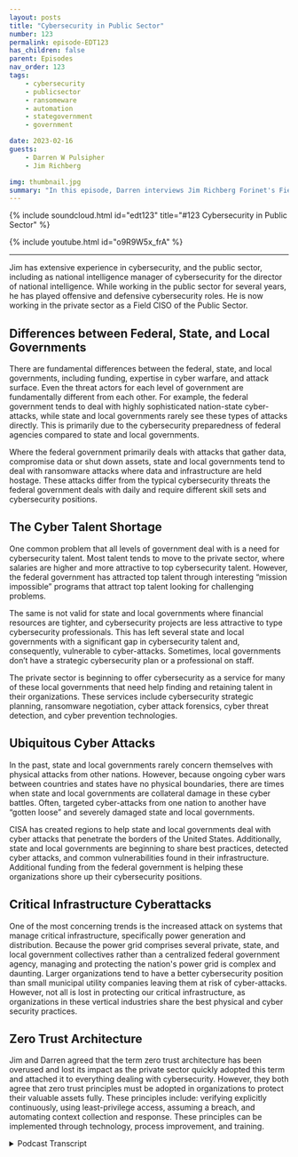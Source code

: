 ```yaml
---
layout: posts
title: "Cybersecurity in Public Sector"
number: 123
permalink: episode-EDT123
has_children: false
parent: Episodes
nav_order: 123
tags:
    - cybersecurity
    - publicsector
    - ransomeware
    - automation
    - stategovernment
    - government

date: 2023-02-16
guests:
    - Darren W Pulsipher
    - Jim Richberg

img: thumbnail.jpg
summary: "In this episode, Darren interviews Jim Richberg Forinet's Field CISO of the Public Sector, discussing the differences in cybersecurity in the public sector. The federal government is very different from state and local governments concerning cybersecurity and their approaches."
---
```


{% include soundcloud.html id="edt123" title="#123 Cybersecurity in Public Sector" %}

{% include youtube.html id="o9R9W5x_frA" %}

---

Jim has extensive experience in cybersecurity, and the public sector, including as national intelligence manager of cybersecurity for the director of national intelligence. While working in the public sector for several years, he has played offensive and defensive cybersecurity roles. He is now working in the private sector as a Field CISO of the Public Sector.

## Differences between Federal, State, and Local Governments

There are fundamental differences between the federal, state, and local governments, including funding, expertise in cyber warfare, and attack surface. Even the threat actors for each level of government are fundamentally different from each other. For example, the federal government tends to deal with highly sophisticated nation-state cyber-attacks, while state and local governments rarely see these types of attacks directly. This is primarily due to the cybersecurity preparedness of federal agencies compared to state and local governments.

Where the federal government primarily deals with attacks that gather data, compromise data or shut down assets, state and local governments tend to deal with ransomware attacks where data and infrastructure are held hostage. These attacks differ from the typical cybersecurity threats the federal government deals with daily and require different skill sets and cybersecurity positions.

## The Cyber Talent Shortage

One common problem that all levels of government deal with is a need for cybersecurity talent. Most talent tends to move to the private sector, where salaries are higher and more attractive to top cybersecurity talent. However, the federal government has attracted top talent through interesting “mission impossible” programs that attract top talent looking for challenging problems.

The same is not valid for state and local governments where financial resources are tighter, and cybersecurity projects are less attractive to type cybersecurity professionals. This has left several state and local governments with a significant gap in cybersecurity talent and, consequently, vulnerable to cyber-attacks. Sometimes, local governments don’t have a strategic cybersecurity plan or a professional on staff.

The private sector is beginning to offer cybersecurity as a service for many of these local governments that need help finding and retaining talent in their organizations. These services include cybersecurity strategic planning, ransomware negotiation, cyber attack forensics, cyber threat detection, and cyber prevention technologies.

## Ubiquitous Cyber Attacks

In the past, state and local governments rarely concern themselves with physical attacks from other nations. However, because ongoing cyber wars between countries and states have no physical boundaries, there are times when state and local governments are collateral damage in these cyber battles. Often, targeted cyber-attacks from one nation to another have “gotten loose” and severely damaged state and local governments.

CISA has created regions to help state and local governments deal with cyber attacks that penetrate the borders of the United States. Additionally, state and local governments are beginning to share best practices, detected cyber attacks, and common vulnerabilities found in their infrastructure. Additional funding from the federal government is helping these organizations shore up their cybersecurity positions.

## Critical Infrastructure Cyberattacks

One of the most concerning trends is the increased attack on systems that manage critical infrastructure, specifically power generation and distribution.  Because the power grid comprises several private, state, and local government collectives rather than a centralized federal government agency, managing and protecting the nation's power grid is complex and daunting. Larger organizations tend to have a better cybersecurity position than small municipal utility companies leaving them at risk of cyber-attacks. However, not all is lost in protecting our critical infrastructure, as organizations in these vertical industries share the best physical and cyber security practices.

## Zero Trust Architecture

Jim and Darren agreed that the term zero trust architecture has been overused and lost its impact as the private sector quickly adopted this term and attached it to everything dealing with cybersecurity. However, they both agree that zero trust principles must be adopted in organizations to protect their valuable assets fully. These principles include: verifying explicitly continuously, using least-privilege access, assuming a breach, and automating context collection and response. These principles can be implemented through technology, process improvement, and training.


<details>
<summary> Podcast Transcript </summary>

<p>﻿1</p>
<p>Hello, this is Darren</p>
<p>Pulsipher, chief solution,architect of public sector at Intel.</p>
<p>And welcome to Embracing</p>
<p>Digital Transformation,where we investigate effective change,leveragingpeople process and technology.</p>
<p>On today's episode, Securityin the Public Sector with special guest</p>
<p>Jim Richburg Field CSO of Public Sectorat Fortinet.</p>
<p>Jim, welcome to be with you.</p>
<p>Darren, It's great to be here with you.</p>
<p>Hey, Jim,we had a just a brief discussion.</p>
<p>It was really interestingand you brought up some thingsand you wanted to go more.</p>
<p>You were so excited.</p>
<p>I said, Stop, Don'twe want our audienceto hear this discussion?</p>
<p>So I know we're going to havea great discussion day.</p>
<p>But first, Jim, tell us a little bit aboutyourself and your background.</p>
<p>Okay.</p>
<p>Well, thanks, Erin. You know, I spent.</p>
<p>This is my second careerand I spent my first careerin the other older intel community,not the people who use Intel products,but the U.S.intelligence community.</p>
<p>I spent 20 years for one of the threeletter agencies, and then I was thenational intelligence manager for cyber,for the director of National intelligence.</p>
<p>So I've seen cyber,you know, from both sides, played offense,play defense, helped build cyberthreat intelligence, ran whole of nationcyber programs under two presidents.</p>
<p>So I retired from government.</p>
<p>I went to Fortinet, you know,one of the biggest cybersecurity companiesin the ecosystem because it does a lotof work with governmentand I understand governmentand I was always good at being ableto not only answer the immediate questionssomebody had, butput it in a bigger picture and say, okay,this is a symptom of a broader problem.</p>
<p>And that's what I do a lotwith public sector in the United Statesand also globally.</p>
<p>I think I was a cyber evangelistbefore we had term.</p>
<p>But before they were there.</p>
<p>It's it sounds like it.</p>
<p>So you've got a large experiencein cybersecurity, in public sector.</p>
<p>This is great.</p>
<p>So and when you were talkingsays a not all publicsector, cybersecurity is the same.</p>
<p>So well because not all the public.</p>
<p>Should have read on with that.</p>
<p>Yeah, I mean.</p>
<p>Let's let's stick to the U.S.just for a minute.</p>
<p>You know, federal, state and localare all different.</p>
<p>They're different in terms of resources.</p>
<p>They're different in terms of mission.</p>
<p>They're different in terms of thecybersecurity challenges that they face.</p>
<p>And, you know, let's look at who do youinteract with as a citizen in the U.S.?</p>
<p>You interact with your local company.</p>
<p>You do a little bit less with stateservices.</p>
<p>Yeah.</p>
<p>When you go to get your driver's license.</p>
<p>But hey, we've been able to virtualizethat and you do lessdirect interactionwith the federal government.</p>
<p>So as we've talkedabout digital transformation,you know, it's been local government,the people who arguablyare the least resourced,certainly in terms of human expertswho've had to figure out how to dorobotic process automation.</p>
<p>You and I were talking about,you know, chat AI and thingsthat allow you to really use AI drivenautomation.</p>
<p>It's been more a back officeissue for stateand certainly federal governmentthan it has been for local government.</p>
<p>So the paradox has been the peopleyou interact with the most or arguablythe leastwell-positioned to competewith the private sectorin terms of offering those services.</p>
<p>End to our conversation, securing them.</p>
<p>That's that's really interestingwhen you think about it, right?</p>
<p>Becausethe things that yousaid, the things that are most importantto us in our day to daylives are the least fundedas far as cybersecurity protectionand and things like that.</p>
<p>I mean, one of the one of the and again,</p>
<p>I won't say all of the challengesare unique for each.</p>
<p>There are some common ones.</p>
<p>And one of them, frankly, isyou and I come from companiesthat are well-resourcedand can hire the best and the brightestpeople, including from government.</p>
<p>So government alwaysis going to have a skills and workforcegap, especially acute in an arealike cybersecurity.</p>
<p>They're people, you know,they get to a point in their career,their families say whatever,that sometimes the lure of public servicegets outweighedby the fact that they can come workon innovative thingsfor the private sector in cybersecurity.</p>
<p>So government is alwaysis never going to hireits way to cybersecurity Nirvana.</p>
<p>They're always going to have to findsmart ways to do it.</p>
<p>Or I come from the intelligence community.</p>
<p>They were always the farmteam. In one sense.</p>
<p>You had people who came onbecause we had a unique mission.</p>
<p>It was challenging,it was stimulating, it was rewarding,you know, But for a lot of people,when they got to a certain pointin even fairly early in your career,and they discovered a bureaucracyand somebody would come and say, Hey,you can come inmultiples, This might come work for youto come work for me.</p>
<p>You know, that's a gap that they'rethat's a challenge that's going totranscend state, local and federal.</p>
<p>But the feds are better resourced at thisand certainly local government.</p>
<p>Well, then that's what I was going to ask.</p>
<p>I mean, the feds, they work on somepretty fun projects, right?</p>
<p>So if you're a realtechno guy, you're going to go workfor the feds instead of Folsom.</p>
<p>The city of Folsom where I live.</p>
<p>Yeah.</p>
<p>And and, you know, again,</p>
<p>I come out of the intelligence community.</p>
<p>They were doing Mission Impossible stuffthat is cool to work on.</p>
<p>They're doing stuffthat you're relying on your expertise,your your company and my company have.</p>
<p>But they are doing stuff that is,you know,</p>
<p>Mission Impossible in some cases,and that's fun to do.</p>
<p>And some people I'm case in point,</p>
<p>I stayed for 30 plus yearsdoing that, you know, making a feelinglike I was making a difference.</p>
<p>But not everybody.</p>
<p>I mean, frankly, I think even a minorityof people who come into governmentare going to stickfor a career in government,frankly, is starting to recognize that.</p>
<p>So they're allowing they're beginningto think about how do you bring people inwho are mid-career, who come fromthe cybersecurity industry on the outside?</p>
<p>And we talk about and I'm hoping we coverin the course of this conversationthe need for trust andthe need for partnership, because neitherthe public or the private sectorcan do everything on its own.</p>
<p>And I certainly saw this in governmentwhen there would be a breachor an incident from the private sector.</p>
<p>We could talk into awere blue in the face about at that point,talk to DHS or talk to the FBI.</p>
<p>The reality is somebody inthe breached companywas going to callwhoever they knew in government,whether it was somebody at that agency,whether it was somebody at marinefish and mammals, they were going toyou're going to phone a friend and.</p>
<p>Somebody's friend Anyway.</p>
<p>Some of that social some of it is trustyou built up by working together.</p>
<p>So the kind of being able to rotate peopleback and forth work in adjacent cubiclesback when we were all in the officeallowed you to really get to knowsomebody, to recognizewhat their interests wereand develop that kind of trustthat really is instrumental.</p>
<p>And I think part of the challenge forgovernment is find smart ways to recognizeare people who may come on and say,</p>
<p>I appreciate public service.</p>
<p>It's an important calling.</p>
<p>I'm willing to come make a contributionfor a while.</p>
<p>I'm not going to stay for a career,but I really want to give back for a whileand similarly put people from governmentout in the private sector.</p>
<p>They become more. Than private sectorso they can learn.</p>
<p>I'm sorry, things that.</p>
<p>So a questionon that the the federal governmentcan can attract more talent than a local,a local or state government can.</p>
<p>So what hope do they have to attractthat talent that they needfor their cybersecurity positioningand in how they do their work?</p>
<p>Or are there some unique modelsthat we can maybe look at?</p>
<p>Well, and this is whereit gets really interesting,especially in the United Stateslocal government is is you know,</p>
<p>I talked to a lot of smallerlocal governments who don't even have</p>
<p>CISOs, forget cybersecurity staffwho are on government.</p>
<p>It's a contracted service,if you're lucky.</p>
<p>It's coming from elsewhere in your state.</p>
<p>It's not even always coming that way.</p>
<p>So they were having remote provisioningand remote services well before COVIDand well before, you know, all of usin the white collar world went to remote.</p>
<p>So, you know,even the smallest state out therehas critical mass at the state level.</p>
<p>There's a state, see?</p>
<p>So everywhere they all have,they may not have enough of them,but they have cyber security experts.</p>
<p>So they spend a lot of timehelping, helping them figure outhow do youhow do you regionalize some of this.</p>
<p>So sometimes you recognizethere are small jurisdictionsthat maybe they need to band together,they get critical mass,they become a big enough market,they get enough data that they canpotentially solve it that way.</p>
<p>And sometimes that meansit's done at the state level.</p>
<p>But then, of course,</p>
<p>I recognize that there's a dynamic at playbetween state and stateand local politics.</p>
<p>You know, sometimesif someone in a local jurisdictiondoesn'twant to have to do what they think, that,you know, the people in the Capitol statecapital are telling themjust as statesdon't want to do what Washington says.</p>
<p>So it's an attractive solution.</p>
<p>And I think a lot ofit works by federal or by federating.</p>
<p>It not not at the national level,but within a state becomesa provider, critical mass, etc..</p>
<p>Some places have work, some placesit doesn't.</p>
<p>But that's an attractive option.</p>
<p>You know, it's interestingwhen we were in talking about this,something puffed on my head.</p>
<p>It was theit was when we started movingwest back in the 1700s.</p>
<p>I don't know why this popped in my head,but it does in the cyberspace as well.</p>
<p>You started getting groups of peoplethat would work togetherto protect themselvesagainst the Native Americansat the time or against the Frenchor whoever was attacking them.</p>
<p>Right.</p>
<p>That they formed towns and communitiesand they formed countiesthat they had protectionagainst their enemy.</p>
<p>At the time, what you were mentioningthere is very similar right?</p>
<p>I've gotcities and towns that are like, well,</p>
<p>I can't protect myselffrom cyber criminals,so maybe I need to reach outto other citiesor the state to to get that.</p>
<p>And now we have national defense, right?</p>
<p>And we have state militias.</p>
<p>And maybe there needs to be a callfor a state cybermilitia or a regional cyber militia,the same way that that we didback in the frontier days.</p>
<p>Well, in ironically,some of that is actually being done.</p>
<p>You know, the National Guard.</p>
<p>The National Guard, you know,the military is big on cyber.</p>
<p>We have, you know, Cyber Command right.</p>
<p>As a unified command.</p>
<p>And there are essentially cybercomponents in everything,including the National Guard.</p>
<p>And there are states where recognizeand especially for small businessand for local governmentand we saw this a lot.</p>
<p>It just helpedsecure the midterm elections.</p>
<p>Cyber expertsfrom some of these National Guard unitswere called up by the governorand sent to actually help securelocal election infrastructure,recognizing that these peoplehad no internal expertise.</p>
<p>This was this is a governmental function,a governmental priority.</p>
<p>So, yeah, we actually did use expertisethat was residentin one part of governmentto help another part of government.</p>
<p>Yeah, that's National Guard and Reserve.</p>
<p>Force, you know that. Yeah.</p>
<p>We're literally called up to,you know, to active dutyto help secure election infrastructure,something a government can do.</p>
<p>They call it something governor could do.</p>
<p>But butwhat about a more generalized sense?</p>
<p>Because when we talked earlier,you said the attacks on local and stategovernments are different than the attackson federal government for cybersecurity.</p>
<p>Yes, they're very.</p>
<p>Do you remember we talk about,you know, it's those citizenfacing services that you especially haveat local government.</p>
<p>But, you know, the existential problemwhen you talk to stateand local government,you can't get far into a conversationwithout ransomware.</p>
<p>Coming upthat is top of mind for those people.</p>
<p>You know, and I remember the first time</p>
<p>I started reading about, you know,what is essentially a really tiny town ingetting hit with ransomwareand then paying, you know, $100,000.</p>
<p>And my first question was, where the heckdid they come out of with that money?</p>
<p>You know, very quickly.</p>
<p>Well, turns out that was insurance.</p>
<p>We were talking about collective defense.</p>
<p>I mean, at the end of the day,cybersecurity, you and I both recognizethis is about riskand it's about managing risk.</p>
<p>And one of the classic waystrying to managerisk is through insurance,transfer the risk to somebody else.</p>
<p>And that's one way to deal with ransomwarethat especially local governmenthas said, I'm going to try to rely ontransferring the risk to a third party,an insurer.</p>
<p>Now, the interesting thing,</p>
<p>Daryn, is I've been conflictedabout this for a long time,about whether that really helps or hurts.</p>
<p>Because, yeah,</p>
<p>I was just thinking that myself.</p>
<p>Government budgets are public,they're public record.</p>
<p>It doesn't take much to go onlineand look and say, Oh, look,here's a payment from this townto Acme Insurance Company,and it's for this amount where you canpretty much guess what their coverage is.</p>
<p>You can guess when they get here.</p>
<p>Insurance policy, huh?</p>
<p>Yeah. Exactly.</p>
<p>So when they get hit for ransom,where does it come infor a billion bitcoins?</p>
<p>It comes in for that level.</p>
<p>And when you have a ransomware,the insurer comes inand takes over the negotiationand takes over the payment.</p>
<p>In one sense, insurance is good because,you know, you put out the standard set.</p>
<p>You know, they helpto raise the tide of cybersecurity.</p>
<p>If you have to do certain things,you get a policy.</p>
<p>On the other hand, sometimes I feel likeit's the it's a publicizedeasy button for saying,okay, this is going to be a quick payout.</p>
<p>I'm not going to hit these peoplewho I'm going to have to explainhow does virtual currency work withand where do you get Bitcoin from?</p>
<p>You know, they're they're negotiatorfrom the insurance companies can come in,they'll settle the claim.</p>
<p>Yeah. I mean, these people work togetherall the time.</p>
<p>The negotiators are goinghigh, you know, basically, you know,</p>
<p>I dealt with you last week, you know, soinsurance can help and insurance can hurt.</p>
<p>But for local governmentin particular, ransomware,</p>
<p>I think has been the the top of my threat.</p>
<p>Elevate it to the federal government.</p>
<p>We talk about advanced persistent threats,those threat actorswho have got sophisticated capabilitiestend to be very clandestine.</p>
<p>They often do want to use the aviator'sterm, go low and slow.</p>
<p>You know, they're willing to get intoa network progressively over timeand they're trying to steal intellectualproperty or national security secrets.</p>
<p>And usually advanced persistent threat isa euphemism for nation state.</p>
<p>So when you're the federal government,you are disproportionately worried aboutbeing targeted by other nation states,less so at state and local government.</p>
<p>Now, you may have,you know, a country like Russiawhere their doctrine isyou go for the soft underbelly,you distract the adversary.</p>
<p>So especially withwhat happened in Ukraine,</p>
<p>I've heard an uptick in stateand local government saying, oh, my gosh,am I maybe in the crosshairsfor something happening around the world?</p>
<p>Or, you know, remember the not picturebotched ransomware,which is really destructive malwarein 2017 that which launched into Ukrainebut very quickly spread globally.</p>
<p>These people say, am I,you know, at a minimumat risk of being collateral damagefor a cyber conflictbeing wagedon the other side of the world.</p>
<p>That that is really interestingthat you brought that up, becausenormally a small town is like, well,</p>
<p>I'm protected.</p>
<p>I'm the middle of the United States.</p>
<p>I'm not going to be in a war.</p>
<p>Right.</p>
<p>Because I'm in I'm safe and protected.</p>
<p>But now because of the Internetand because of virtualeverything's a digital economy,</p>
<p>I can now be attackedfrom Ukraine or Russia or Chinaor North Koreaor who knows, or some scripted high schoolstudent somewhere.</p>
<p>I can nowbe attacked from anywhere in the world.</p>
<p>That that's kind of as kind of worrisomeas them.</p>
<p>Well, and Darren,sometimes it's on purposeand sometimes it's not even intentional.</p>
<p>You know, I remember about ten years agowhen we saw one of our adversary,nation states, starting to look atcritical infrastructure in the U.S.and starting to scan industrial controlsystem, ICS components.</p>
<p>And they were looking for things really inyou know, in pumping.</p>
<p>They were looking for thingsin the energy industry.</p>
<p>Well, guess what?</p>
<p>It turns out that a lot of thosesame components, programable logic chipsget used inelevator systems, in buildings.</p>
<p>So all of a sudden, real estateacross the countrystarts, you know, startsgetting hit by these people, not becausea bad guy wanted to seize controlof the elevator and never let you get off.</p>
<p>But because they were they were lookinggot out through too.</p>
<p>Yeah.</p>
<p>They literally ended up in placeseven they didn't intend to be.</p>
<p>You know.</p>
<p>So part of this is,yeah, you need to worrythat they may go after you intentionally.</p>
<p>I mean if you're if you are in a cyber,if you're in a geopolitical confrontationwith the U.S.and you can cause bad things to happen,alarming things to happenin the U.S., then, you know,you arguably will distract us.</p>
<p>Russia has thisdoctrine of escalate to deescalate,and that can mean broaden the conflict.</p>
<p>So, yeah, sometimes you worrysome of these more forwardleaning local governmentpeople are saying, you know,you're right, this is the first timethat I might actually be targetedbecause otherwise I look at it and go,</p>
<p>Why would they come after my watch?</p>
<p>Why do I keep yeah, why do I care?</p>
<p>I'm just a sweater.</p>
<p>I can't I'mjust a small municipality or whatever.</p>
<p>Yeah, but certainly was not petro.</p>
<p>And the fact that it spreadglobally rapidly and it was destructivehas made some of them say, look, you know,to your point, we're all interconnected.</p>
<p>This is globalized services.</p>
<p>And we certainly saw with somethinglike SolarWinds that everybody'susing the same things and inheritscommon vulnerabilities.</p>
<p>They may not recognize they have.</p>
<p>So it'sespecially scary for local government.</p>
<p>But then put yourself in the shoes of,you know, a federal see,so they know these peopleare coming after them and a lot of themalso move large amounts of money.</p>
<p>So they need to worry about the criminalscoming after them as well.</p>
<p>So they get,if you will, the worst of both worlds.</p>
<p>Right.</p>
<p>But on the other hand, their beliefs are.</p>
<p>Exactly.</p>
<p>Yeah.</p>
<p>That they are inand they know the space really well.</p>
<p>So I understand that.</p>
<p>Now, you you mentioned something</p>
<p>I want to dive into a little bitbecause it's dear to my heartand that is criticalinfrastructure, security and you mentionedindustrial control systems because</p>
<p>CISA has a list of what,but not all of them have industrialcontrol systems as part of it.</p>
<p>I worry about that partbecause they're actuallyaffecting the real world as we know itwith pumps and motors and sensors,and they're controlling dams and energyproduction and oil movement.</p>
<p>And it there's a lot in that space.</p>
<p>I really worry about this stuffbecause the traditional modelthat they've been using in the past,which is isolation,which is the Purduemodel, is starting to crumble.</p>
<p>And I mean.</p>
<p>It seems like we're vulnerable.</p>
<p>I mean, do you see that as well,or is this just, Darren, paranoid?</p>
<p>Because I don't know enough about it?</p>
<p>Well, I mean, I think the day, you know,we used to ten years agotalk about the first line of securityfor for operational technologyand for ISIS components wasthe air gap.</p>
<p>As you said, they were connected throughto the Internetand security through obscurity.</p>
<p>You know, a lot of these thingswere around for a very long time.</p>
<p>And who knows where to gofind that old component?</p>
<p>Well, thanks to searchengines, it's all discoverable.</p>
<p>And now, you know,just as we have digital transformation,you know,connected everything in our lives,you know, from our watches to, you know,our refrigerators to the Internet,that's happened on as well.</p>
<p>And I remember 15 years ago,if you had an old system that was Internetaccessible, it was probablybecause someone had made a mistake,they'd forgotten to shut something offafter maintenance.</p>
<p>Now, you know, I'm hard pressed.</p>
<p>For they put a patch cablebetween two switches for a.</p>
<p>Yeah.</p>
<p>You know, when security and convenienceclash, the convenience always wins.</p>
<p>You know, people want to get the job done.</p>
<p>That's job People want.</p>
<p>But now, you know,</p>
<p>I think it's almost by exceptionother than somethinglike nuclear power plantsassume I assume in my conversationswith organizations that have what is thewhat is connected to the Internetand in many cases this connectedconnected to the corporate I.T as well.</p>
<p>So that air gap has gone inand that has implications.</p>
<p>You said that we have the 16critical infrastructures.</p>
<p>They all have a lead federal agencyto be their partners.</p>
<p>The federal governmenthas carrots and sticks.</p>
<p>I mean, it can give you an incentiveto do somethingor it can create a requirement,whether it's a regulation or,you know, thethe legislative branch gets involvedand actually passes a law.</p>
<p>We try to shape behavior.</p>
<p>And obviously you win more friends,you get farther if you can, you know, usepersuasion and incentives to do somethingrather than say you must do this.</p>
<p>But, you know,the federal government tries to shapethe way these critical infrastructureswork.</p>
<p>And part ofthat is sharing information with them.</p>
<p>You know, so they all have informationsharing and analysis centers, ICE acts.</p>
<p>They all get information.</p>
<p>But to your point, Daryn, it'snot one size fits all.</p>
<p>It's a microcosm of the conversationwe had about the public sector.</p>
<p>All 16 sectors are critical.</p>
<p>That's what you know,what leads them to be that way.</p>
<p>That's in the definition, right?</p>
<p>But there's a subset of themthat, you know,they're called systemically important.</p>
<p>I mean, I hate this.</p>
<p>I actually I hateand love this acronym, six systemicallyimportant critical infrastructures.</p>
<p>You know,you know, there's three or four of those.</p>
<p>But, you know, at the top of the listthere and I call this the supercriticalthe hyper critical infrastructure of allis power, is energypower, generation of power transmission,because take that awayand in very short order,the other 15 are going to shut down.</p>
<p>You know, you run out of backup power,you're dead in the water no matter.</p>
<p>Yeah, that's, that's or protection.</p>
<p>Yeah, that's, that's true.</p>
<p>I didn't think of that right.</p>
<p>Without power,our economy comes to a screeching halt.</p>
<p>All the other critical infrastructurecomes down.</p>
<p>So in.</p>
<p>American power, General, nothing.</p>
<p>Yeah, Yeah, exactly.</p>
<p>So how secure is our power grid?</p>
<p>Which a good. News, bad news story there?</p>
<p>I mean, the the you know, the it'sit is a highly diversified verticalsector.</p>
<p>You know, you've got, you know, fouror five big tower companies at the topthat are really capable.</p>
<p>And then on the other hand, you have smallrural electrical cooperativesthat, you know, it's 25 to 50 peopleproviding power for a couple of counties.</p>
<p>They don't even have a full timei.t person, much less a security expert.</p>
<p>Now, there's fairlymuch resilience built into the grid.</p>
<p>Mothernature stress test it for us all the timeand we've got this big interconnectsin the electrical grid.</p>
<p>But, you know, they're used to dealingwith things that cause problemsso you can lose a certain numberof players and the resilience will kickin the problemis, you know, a lot of cascading failureswhen something goes down,it puts more pressure on the other things.</p>
<p>You know, you lose enough of themand it becomes something that causesa bigger problem.</p>
<p>And again, it's something where there'sthere's an issue of power generationand then there's an issue of powertransmission.</p>
<p>They're related,but they're separate problems.</p>
<p>And we've seen even on the physical side,when we've had people running aroundshooting at power substationsfor electricity, it turns outwe don't have a hugeit's not like you go down to Home Depotand get new generators and new, you know,this is or.</p>
<p>Insulators or whatever, they. Can go.</p>
<p>We don't keep a lot of that stuff.</p>
<p>It's just in time, you know.</p>
<p>You know, So there is some fragilitythere, some resilience as well.</p>
<p>But the big players,</p>
<p>I think, are in relatively goodposition in terms of their securityand their maturity.</p>
<p>It's the small guysyou got to worry about.</p>
<p>You can lose a certain number of themwithout reaching critical mass.</p>
<p>But you know, you never know.</p>
<p>Remember, some power outages,that one that turned out to be a squirrelchewed on a line and, you know,and it led to this cascading failurehere in the Northeast 15 years ago,which Murphy's Law strikes in weird ways.</p>
<p>But I worry more about power than anythingelse, because if you lose that one,you know, we're all we're all downand not just critical infrastructure.</p>
<p>Well, society, you know. Society.</p>
<p>I mean, we experience that in Californiaquite a bit because of the forest firesthat we have.</p>
<p>We and we've seen a major shift in powergrid.</p>
<p>They they movefrom really large grids to microgridsso that they could shut offinstead of several counties.</p>
<p>At the same time, they could shut offjust a community where where things were.</p>
<p>So I am seeing some changeon the physical sideand I'm guessing similaron the cybersecurity side as well then.</p>
<p>Yeah, Yeah.</p>
<p>But, but you know, to sort ofbring the conversation back to government,it's this is a real challenge.</p>
<p>It's local governmentwho really have been the onesinnovating in a lot of the digitaltransformation that they've been doing.</p>
<p>I think COVID for them, you know, putso much more stress on local government.</p>
<p>You know, the two months after March 2020,we watch unemploymentinsurance applications which go to stategovernment spiked by 3,000%.</p>
<p>At the same time,they sent their workforce homeand were working less efficiently.</p>
<p>Well, robotic processautomation, chat bots,that was a lifeline for get peoplefeeling like you're taking my job away.</p>
<p>This was the only thing that was keepingthese people from from sinking,you know, so so innovation becamereally, really critical and we innovated.</p>
<p>It's just likewe sent people home with laptopsand you wanted that kind of connectivityto occur and to occur securely.</p>
<p>Well, you can measure whether it'swhether it occurred or not.</p>
<p>Did they have the devices?</p>
<p>Do they have the platforms?</p>
<p>Do they have the bandwidth?</p>
<p>We couldn't directly measure security.</p>
<p>And I think in the year after COVID,we watched ransomwareand against statelocal government spiked by 1100 percent.</p>
<p>And most of itcame in through these endpoints.</p>
<p>People are working at home.</p>
<p>This is not industrial grade security,which they may or may nothave had in the office, but they almostcertainly don't have it at home.</p>
<p>And, you know, and that was a newsystemic weakness and it got exploited.</p>
<p>So, again, there's a lot of pressureon local government, state government.</p>
<p>But, you know, the paradigm is changingand, you know, one of the buzzwordsin cyber security of the lastcouple of years is zero trust.</p>
<p>You know,</p>
<p>I've always been conflicted about this.</p>
<p>I come from the national securitycommunity.</p>
<p>You know, in one sense,</p>
<p>I call this when old wine in new bottles.</p>
<p>You know, I come from a community wherewe were all about information was onlyyou're in California.</p>
<p>You go, Yeah, I like that.</p>
<p>But, you know, we talked aboutneed to know for access to information.</p>
<p>Heck, I worked at a in a facilitywhere you couldn't even gophysically to some parts of the buildingif you didn'thave the right kind of badge, the rightcolor badge.</p>
<p>So we were about segmentation and rolebased access controlbefore we even had that term.</p>
<p>So, you know, zero trust,you know, the idea that you want toyou will bestow trust, but ityou want to verify the user, the device,the activityis something that allows you to say</p>
<p>I don't need to workin a perfectly secure environmentto be able to secure the data,the process processing.</p>
<p>I can make this all work now.</p>
<p>Zero Trust is a terrible name becauseespecially for people in the public sectorwho may be making financial sacrificesto stay there instead of work for you.</p>
<p>And I, you know, you say,wait a minute, I'myou know, I'min a position of public trust.</p>
<p>But now you're telling me you have zerotrust in me.</p>
<p>I'm not trustworthy. Yeah.</p>
<p>That's not trustworthy.</p>
<p>And that's not reallywhat the paradigm means,but that is a tool that allows you to say,okay, I can allow youto work on the same networkthat your kids may be doing.</p>
<p>Who the heck knowswhat going to interesting places.</p>
<p>And yet the the workyou're still doing for me in governmentis secure or secure or and guess what?</p>
<p>It's just not Big Brotherlooking over your shoulder.</p>
<p>This is a safety net because I learnedthis in my time in government.</p>
<p>You know, if we in securitystand in the way of the mission,people are going to get the job done.</p>
<p>They're going to do what they have to doto get the work done.</p>
<p>Security needs to not be doctor.</p>
<p>No, you know, you can't you know,we have to give you tools and proceduresto get to do the work.</p>
<p>So is zero.</p>
<p>Trust becomes a way of saying,</p>
<p>I've got your back.</p>
<p>If you make a mistake, this is a safetynet that may say, did you mean to do that?</p>
<p>Did you know this is unusual?</p>
<p>I'm going to stop it.</p>
<p>I'm going to block it.</p>
<p>I may even warn you,because this is not Orwellian big brother.</p>
<p>This is this is something where werecognize security is trying to help youget the job done.</p>
<p>Well,and I like what you said about zero trustbecause I felt the same way around it.</p>
<p>It's a philosophy, non architectureand and what I saw was we're bundlingthingswe've already said were best practicesin the cybersecurity realmwith a couple small changeslike temporal access.</p>
<p>I only have access or authenticationfor a period of timewhere before we always said, Oh, I gotyou got access, you got access forever.</p>
<p>That has changedand I think that's a good thing.</p>
<p>So but I think</p>
<p>Zero Trust to me is a philosophythat brings all the bestpractices together, and that's why</p>
<p>I don't like the term either.</p>
<p>I agree with you. Yeah, Yeah.</p>
<p>But here's the interesting thing.</p>
<p>You know, it came from government.</p>
<p>It came from the federal government.</p>
<p>You know, they created this,you know, before we called it Zero Trust.</p>
<p>We were operating that way.</p>
<p>We had you know,we had segmentation of databefore segmentation was was even a thingfor the private sector.</p>
<p>They had flat networksand then the private sectorhad a series of breaches, high profilebreaches about a dozen years ago,and they figured outhow to work globalized enterpriseswhere you needed to access the data,sometimes even have sensitive accessin the to the dataand to be able tosecure it at scale. And I wasand yet governmentdidn't realize that this could be done.</p>
<p>I had people in governmentas I retire at the end of 2018who still said zero trust.</p>
<p>The only way to do zerotrust is to air gapand then to watch your networkfrom within.</p>
<p>And I said,</p>
<p>No, we've learned how to do this.</p>
<p>Now that I'm in the private sector,</p>
<p>I see this.</p>
<p>Well, it took the executive orderand President Biden signed in 2021where the federal governmentsaid, we're going to move to zero trust.</p>
<p>We're going to move there very quicklyfor government to then lookto the private sector for the solutions.</p>
<p>And government has federalgovernment has tended to be goodat generatingthe intellectual construct for things.</p>
<p>So in, you know,the next cybersecurity framework,which I helped build the first one.</p>
<p>Yeah, yeah, yeah.</p>
<p>Was intended as a model for riskmanagement in the federal governmentand it took on a lifein the private sector and arguably becamean international standard.</p>
<p>So the government tends to be goodat framing a problem in a technologyand vendor neutral fashion.</p>
<p>The people on the outsidego, Yeah, that works for me too.</p>
<p>So in the case of Zero Trust,the government put togethera strategy of multiple strategies.</p>
<p>They put together a maturity model,</p>
<p>They put together,you know, a list of a way to do it thatthe people in the private sectorsaid, Oh, this works for us too.</p>
<p>And the private sector then has servedgoods and services that map back to that.</p>
<p>So they're ablethat. Can support you. Yeah.</p>
<p>For governmentand for the private sector as well.</p>
<p>So it's an example of a partnership.</p>
<p>The government could drive thingsintellectually where if any of us did it,people would go, okay, well this is aboutcompetitive advantage for your company.</p>
<p>Yeah, yeah,yeah. What are you selling me? Andthe rules of the game.</p>
<p>The goalposts all got set, you know,by by government for its own purposes.</p>
<p>People agreed it made sense, and they wereall marching down the field the same,you know, playing by the same basic rulesand with the same equipment.</p>
<p>So that's an example of a partnership.</p>
<p>Yeah. Yeah.</p>
<p>Jim, this has been a wonderfulconversation and we could go on for hours.</p>
<p>I know we could, but we're out of time,so I appreciate.</p>
<p>Do you have any, any last wordsfor the people that are in public sector,whether they're at state and localgovernments or federal governments,</p>
<p>Any last words of wisdom on cybersecurityor how to move forward?</p>
<p>So so Darren, I've been talking a lotabout the differencesin the different partslevels of government, but there really arethree common problems,and I want to touch on this really quicklyin closing.</p>
<p>One is they're all focus now onhow do they integratesecurity across their government.</p>
<p>That matters, whether I'm trying to dodepartments in my local governmentor agencies, the federal government,you know, it's a two part problem.</p>
<p>I want to understandwhat's going on, situational awareness.</p>
<p>I want to drive integrated response.</p>
<p>And I've seen a number of different waysto do that.</p>
<p>And building blocks to apply for.</p>
<p>So, you know, don't reinvent the wheel.</p>
<p>Talk to others about how to framethat problem, break into bite sized chunksand make progress on it.</p>
<p>The second piece of is workwith not against technology trends.</p>
<p>I mean, we're seeing increasing powerdrivenby the things you all put together,an intel drivenby the kind of thingswe do here at Fortinet.</p>
<p>There's increasingly convergence betweenthings like networking and security.</p>
<p>The same products can do both things,so you can zero trust.</p>
<p>I can get the kind of connectivitythat I need,and it's innately done in a fashionthat's secure.</p>
<p>So work with Moore's Law,not in opposition to, you know, soso that's the second piece of advice.</p>
<p>And the third is partnership.</p>
<p>You know, I ran intelligence,</p>
<p>I ran threat information.</p>
<p>You can't secure yourself against a threatthat you don't understand,much less that you can detect.</p>
<p>And thenso build these bridges within governmentand with public and private sector.</p>
<p>But the thing that drives me crazy isespecially at National government,people say, I've got a problem.</p>
<p>I'm going to roll up my sleevesand build a solution from scratch.</p>
<p>Why don't you lookand see what somebody else is doing.</p>
<p>What someone else has already.</p>
<p>Done or something in the private sector.</p>
<p>If you need to make tweaks, that's good.</p>
<p>But it's, you know, odds are really,really high that somebody else has alreadythought of, addressedand probably solved that same problem.</p>
<p>Oh, that's awesome.</p>
<p>Jim, again,thank you for coming on the show.</p>
<p>I appreciate the conversation.</p>
<p>I learn every time.</p>
<p>Every time I do this,</p>
<p>I learn something new and today.</p>
<p>Must have I learned a lot. So thank you.</p>
<p>That's my pleasure.</p>
<p>Darren, I asyou can tell, I'm passionate about this.</p>
<p>Thank you for listeningto Embracing Digital Transformation today.</p>
<p>If you enjoyed our podcast,give it five stars on your favoritepodcasting site or YouTube channel,you can find out more informationabout embracing digital transformationand embracingdigital.org Until nexttime, go out and do something wonderful.</p>

</details>
